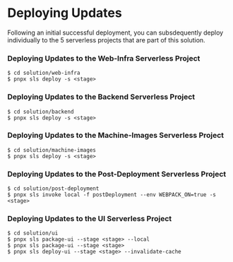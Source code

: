 # Deploying Updates

Following an initial successful deployment, you can subsdequently deploy individually to the 5 serverless projects that are part of this solution.

### Deploying Updates to the Web-Infra Serverless Project

```
$ cd solution/web-infra
$ pnpx sls deploy -s <stage>
```

### Deploying Updates to the Backend Serverless Project

```
$ cd solution/backend
$ pnpx sls deploy -s <stage>
```

### Deploying Updates to the Machine-Images Serverless Project

```
$ cd solution/machine-images
$ pnpx sls deploy -s <stage>
```

### Deploying Updates to the Post-Deployment Serverless Project

```
$ cd solution/post-deployment
$ pnpx sls invoke local -f postDeployment --env WEBPACK_ON=true -s <stage>
```

### Deploying Updates to the UI Serverless Project

```
$ cd solution/ui
$ pnpx sls package-ui --stage <stage> --local
$ pnpx sls package-ui --stage <stage>
$ pnpx sls deploy-ui --stage <stage> --invalidate-cache
```
